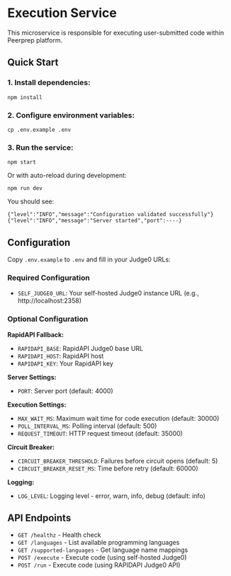 # Execution Service

This microservice is responsible for executing user-submitted code within Peerprep platform.

## Quick Start
### 1. Install dependencies:
```
npm install
```
### 2. Configure environment variables:
```
cp .env.example .env
```

### 3. Run the service:
```
npm start
```
Or with auto-reload during development:
```
npm run dev
```

You should see:
```
{"level":"INFO","message":"Configuration validated successfully"}
{"level":"INFO","message":"Server started","port":----}
```

## Configuration
Copy `.env.example` to `.env` and fill in your Judge0 URLs:

### Required Configuration
* `SELF_JUDGE0_URL`: Your self-hosted Judge0 instance URL (e.g., http://localhost:2358)

### Optional Configuration
**RapidAPI Fallback:**
* `RAPIDAPI_BASE`: RapidAPI Judge0 base URL
* `RAPIDAPI_HOST`: RapidAPI host
* `RAPIDAPI_KEY`: Your RapidAPI key

**Server Settings:**
* `PORT`: Server port (default: 4000)

**Execution Settings:**
* `MAX_WAIT_MS`: Maximum wait time for code execution (default: 30000)
* `POLL_INTERVAL_MS`: Polling interval (default: 500)
* `REQUEST_TIMEOUT`: HTTP request timeout (default: 35000)

**Circuit Breaker:**
* `CIRCUIT_BREAKER_THRESHOLD`: Failures before circuit opens (default: 5)
* `CIRCUIT_BREAKER_RESET_MS`: Time before retry (default: 60000)

**Logging:**
* `LOG_LEVEL`: Logging level - error, warn, info, debug (default: info)

## API Endpoints

* `GET /healthz` - Health check
* `GET /languages` - List available programming languages
* `GET /supported-languages` - Get language name mappings
* `POST /execute` - Execute code (using self-hosted Judge0)
* `POST /run` - Execute code (using RAPIDAPI Judge0 API)